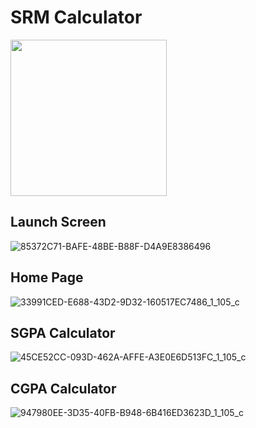 # SRM Calculator
<image src="https://github.com/user-attachments/assets/eb685f61-02df-42b5-b58c-a555104be6f2" width=250 height=250>

## Launch Screen
![85372C71-BAFE-48BE-B88F-D4A9E8386496](https://github.com/user-attachments/assets/3f20a56b-1cae-422a-97e0-f205bd917bff)

## Home Page
![33991CED-E688-43D2-9D32-160517EC7486_1_105_c](https://github.com/user-attachments/assets/fcc8b515-918d-4fdd-99fb-5ed79f6582a9)

## SGPA Calculator
![45CE52CC-093D-462A-AFFE-A3E0E6D513FC_1_105_c](https://github.com/user-attachments/assets/93f9c55d-ce00-431c-846e-6fdb71e8ac66)

## CGPA Calculator
![947980EE-3D35-40FB-B948-6B416ED3623D_1_105_c](https://github.com/user-attachments/assets/c7637ac4-2a17-40bd-b0f5-355cda428301)
